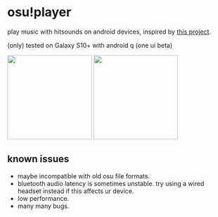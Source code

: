 # osu!player
play music with hitsounds on android devices, inspired by [this project](https://github.com/Milkitic/Osu-Player).  

(only) tested on Galaxy S10+ with android q (one ui beta)

<img src="https://file.blessingsoftware.cc/upload/Screenshot_20191204-230342_osu!player_compressed.jpg" width="192"> <img src="https://file.blessingsoftware.cc/upload/Screenshot_20191204-230212_osu!player_compressed.jpg" width="192">  

## known issues
* maybe incompatible with old osu file formats.
* bluetooth audio latency is sometimes unstable. try using a wired headset instead if this affects ur device.
* low performance.
* many many bugs.
